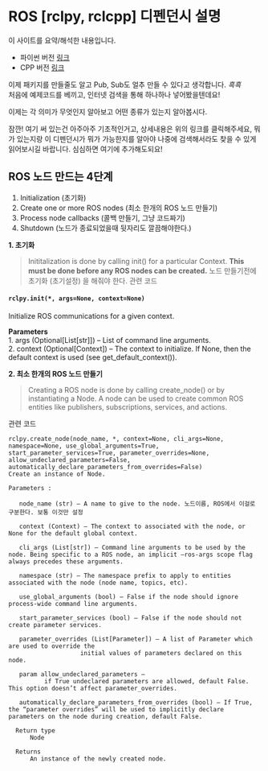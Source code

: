 # ROS [rclpy, rclcpp] 디펜던시 설명


이 사이트를 요약/해석한 내용입니다. 

- 파이썬 버전 [링크](http://docs.ros2.org/latest/api/rclpy/api/init_shutdown.html)
- CPP 버전 [링크](http://docs.ros2.org/latest/api/rclcpp/)


이제 패키지를 만들줄도 알고 Pub, Sub도 얼추 만들 수 있다고 생각합니다. _흑흑_   
처음에 예제코드를 베끼고, 인터넷 검색을 통해 하나하나 넣어봤을텐데요!


이제는 각 의미가 무엇인지 알아보고 어떤 종류가 있는지 알아봅시다.

잠깐! 여기 써 있는건 아주아주 기초적인거고, 상세내용은 위의 링크를 클릭해주세요, 뭐가 있는지랑 이 디펜던시가 뭐가 가능한지를 알아야 
나중에 검색해서라도 찾을 수 있게 읽어보시길 바랍니다. 심심하면 여기에 추가해도되요!


## ROS 노드 만드는 4단계
  1. Initialization (초기화)
  2. Create one or more ROS nodes (최소 한개의 ROS 노드 만들기)
  3. Process node callbacks (콜백 만들기, 그냥 코드짜기)
  4. Shutdown (노드가 종료되었을때 뒷자리도 깔끔해야한다.)
  
  __1. 초기화__   
   > Inititalization is done by calling init() for a particular Context. __This must be done before any ROS nodes can be created.__
   노드 만들기전에 초기화 (초기설정) 을 해줘야 한다.
  관련 코드 
  #### `rclpy.init(*, args=None, context=None)`   
  Initialize ROS communications for a given context.
  
  __Parameters__   
    1. args (Optional[List[str]]) – List of command line arguments.   
    2. context (Optional[Context]) – The context to initialize. If None, then the default context is used (see get_default_context()).   
    
  __2. 최소 한개의 ROS 노드 만들기__   
   > Creating a ROS node is done by calling create_node() or by instantiating a Node. A node can be used to create common ROS entities like publishers, subscriptions, services, and actions.
   
  관련 코드 
  ```
  rclpy.create_node(node_name, *, context=None, cli_args=None, namespace=None, use_global_arguments=True, start_parameter_services=True, parameter_overrides=None, allow_undeclared_parameters=False, automatically_declare_parameters_from_overrides=False)   
  Create an instance of Node.
  
  Parameters : 

     node_name (str) – A name to give to the node. 노드이름, ROS에서 이걸로 구분한다. 보통 이것만 설정

     context (Context) – The context to associated with the node, or None for the default global context.

     cli_args (List[str]) – Command line arguments to be used by the node. Being specific to a ROS node, an implicit –ros-args scope flag always precedes these arguments.

     namespace (str) – The namespace prefix to apply to entities associated with the node (node name, topics, etc).

     use_global_arguments (bool) – False if the node should ignore process-wide command line arguments.

     start_parameter_services (bool) – False if the node should not create parameter services.

     parameter_overrides (List[Parameter]) – A list of Parameter which are used to override the
                      initial values of parameters declared on this node.

     param allow_undeclared_parameters –
            if True undeclared parameters are allowed, default False. This option doesn’t affect parameter_overrides.

     automatically_declare_parameters_from_overrides (bool) – If True, the “parameter overrides” will be used to implicitly declare parameters on the node during creation, default False.

    Return type
        Node

    Returns
        An instance of the newly created node. 
 ```
    
    
  
  
